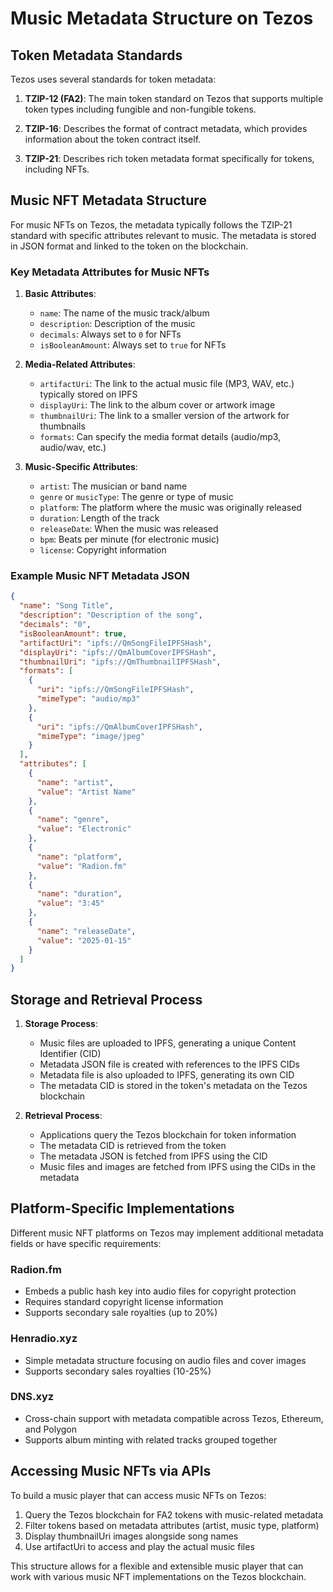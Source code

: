 # Music Metadata Structure on Tezos

## Token Metadata Standards

Tezos uses several standards for token metadata:

1. **TZIP-12 (FA2)**: The main token standard on Tezos that supports multiple token types including fungible and non-fungible tokens.

2. **TZIP-16**: Describes the format of contract metadata, which provides information about the token contract itself.

3. **TZIP-21**: Describes rich token metadata format specifically for tokens, including NFTs.

## Music NFT Metadata Structure

For music NFTs on Tezos, the metadata typically follows the TZIP-21 standard with specific attributes relevant to music. The metadata is stored in JSON format and linked to the token on the blockchain.

### Key Metadata Attributes for Music NFTs

1. **Basic Attributes**:
   - `name`: The name of the music track/album
   - `description`: Description of the music
   - `decimals`: Always set to `0` for NFTs
   - `isBooleanAmount`: Always set to `true` for NFTs

2. **Media-Related Attributes**:
   - `artifactUri`: The link to the actual music file (MP3, WAV, etc.) typically stored on IPFS
   - `displayUri`: The link to the album cover or artwork image
   - `thumbnailUri`: The link to a smaller version of the artwork for thumbnails
   - `formats`: Can specify the media format details (audio/mp3, audio/wav, etc.)

3. **Music-Specific Attributes**:
   - `artist`: The musician or band name
   - `genre` or `musicType`: The genre or type of music
   - `platform`: The platform where the music was originally released
   - `duration`: Length of the track
   - `releaseDate`: When the music was released
   - `bpm`: Beats per minute (for electronic music)
   - `license`: Copyright information

### Example Music NFT Metadata JSON

```json
{
  "name": "Song Title",
  "description": "Description of the song",
  "decimals": "0",
  "isBooleanAmount": true,
  "artifactUri": "ipfs://QmSongFileIPFSHash",
  "displayUri": "ipfs://QmAlbumCoverIPFSHash",
  "thumbnailUri": "ipfs://QmThumbnailIPFSHash",
  "formats": [
    {
      "uri": "ipfs://QmSongFileIPFSHash",
      "mimeType": "audio/mp3"
    },
    {
      "uri": "ipfs://QmAlbumCoverIPFSHash",
      "mimeType": "image/jpeg"
    }
  ],
  "attributes": [
    {
      "name": "artist",
      "value": "Artist Name"
    },
    {
      "name": "genre",
      "value": "Electronic"
    },
    {
      "name": "platform",
      "value": "Radion.fm"
    },
    {
      "name": "duration",
      "value": "3:45"
    },
    {
      "name": "releaseDate",
      "value": "2025-01-15"
    }
  ]
}
```

## Storage and Retrieval Process

1. **Storage Process**:
   - Music files are uploaded to IPFS, generating a unique Content Identifier (CID)
   - Metadata JSON file is created with references to the IPFS CIDs
   - Metadata file is also uploaded to IPFS, generating its own CID
   - The metadata CID is stored in the token's metadata on the Tezos blockchain

2. **Retrieval Process**:
   - Applications query the Tezos blockchain for token information
   - The metadata CID is retrieved from the token
   - The metadata JSON is fetched from IPFS using the CID
   - Music files and images are fetched from IPFS using the CIDs in the metadata

## Platform-Specific Implementations

Different music NFT platforms on Tezos may implement additional metadata fields or have specific requirements:

### Radion.fm
- Embeds a public hash key into audio files for copyright protection
- Requires standard copyright license information
- Supports secondary sale royalties (up to 20%)

### Henradio.xyz
- Simple metadata structure focusing on audio files and cover images
- Supports secondary sales royalties (10-25%)

### DNS.xyz
- Cross-chain support with metadata compatible across Tezos, Ethereum, and Polygon
- Supports album minting with related tracks grouped together

## Accessing Music NFTs via APIs

To build a music player that can access music NFTs on Tezos:

1. Query the Tezos blockchain for FA2 tokens with music-related metadata
2. Filter tokens based on metadata attributes (artist, music type, platform)
3. Display thumbnailUri images alongside song names
4. Use artifactUri to access and play the actual music files

This structure allows for a flexible and extensible music player that can work with various music NFT implementations on the Tezos blockchain.
